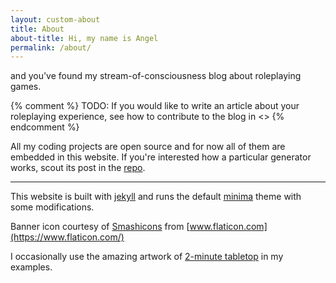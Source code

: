 ```yaml
---
layout: custom-about
title: About
about-title: Hi, my name is Angel
permalink: /about/
---
```


and you've found my stream-of-consciousness blog about roleplaying games. 

{% comment %} TODO: If you would like to write an article about your roleplaying experience, see how to contribute to the blog in <<this tutorial>> {% endcomment %}

All my coding projects are open source and for now all of them are embedded in this website. If you're interested how a particular generator works, scout its post in the [repo](https://github.com/asyncmeonov/asyncmeonov.github.io).

---

This website is built with [jekyll](https://jekyllrb.com/) and runs the default [minima](https://github.com/jekyll/minima) theme with some modifications.

Banner icon courtesy of [Smashicons](https://www.flaticon.com/authors/smashicons) from [www.flaticon.com](https://www.flaticon.com/)

I occasionally use the amazing artwork of [2-minute tabletop](https://2minutetabletop.com/) in my examples.
